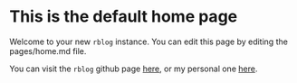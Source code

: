 # This is the default home page

Welcome to your new `rblog` instance. You can edit this page by editing the pages/home.md file.

You can visit the `rblog` github page [here](https://github.com/robinjulien/rblog), or my personal one [here](https://github.com/robinjulien).
